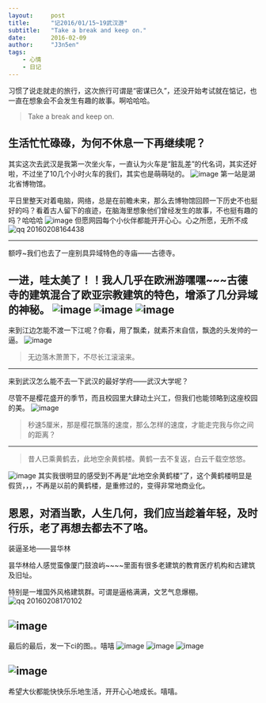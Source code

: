 ```yaml
---
layout:     post
title:      "记2016/01/15~19武汉游"
subtitle:   "Take a break and keep on."
date:       2016-02-09
author:     "J3n5en"
tags:
    - 心情
    - 日记
---
```

习惯了说走就走的旅行，这次旅行可谓是“密谋已久”，还没开始考试就在惦记，也一直在想象会不会发生有趣的故事。啊哈哈哈。

> Take a break and keep on.


生活忙忙碌碌，为何不休息一下再继续呢？
---
其实这次去武汉是我第一次坐火车，一直认为火车是“脏乱差”的代名词，其实还好啦，不过坐了10几个小时火车的我们，其实也是萌萌哒的。
![image](/img/post-img/7294200a-ce82-11e5-8cfd-31a347080fd1.png)
第一站是湖北省博物馆。

平日里整天对着电脑，网络，总是在前瞻未来，那么去博物馆回顾一下历史不也挺好的吗？看着古人留下的痕迹，在脑海里想象他们曾经发生的故事，不也挺有趣的吗？哈哈哈
![image](/img/post-img/87125a06-ce82-11e5-962e-1d6a5cd6a8f0.png)
但愿网园每个小伙伴都能开开心心。心之所愿，无所不成
![qq 20160208164438](/img/post-img/47ce047a-ce83-11e5-8c4e-66f8d196a459.png)

---
额哼~我们也去了一座别具异域特色的寺庙——古德寺。 

一进，哇太美了！！我人几乎在欧洲游嘿嘿~~~古德寺的建筑混合了欧亚宗教建筑的特色，增添了几分异域的神秘。 
![image](/img/post-img/56a61eec-ce83-11e5-9d47-1b14557a7428.png)
![image](/img/post-img/7174bfda-ce83-11e5-9520-d07acad25573.png)
![image](/img/post-img/80e8dc30-ce83-11e5-81e8-941d8ba3fbf4.png)
---
来到江边怎能不渡一下江呢？你看，用了飘柔，就素芥末自信，飘逸的头发帅的一逼。
![image](/img/post-img/e4fd124a-ce83-11e5-84c5-4f6a1d304c5b.png)
> 无边落木萧萧下，不尽长江滚滚来。

---
来到武汉怎么能不去一下武汉的最好学府——武汉大学呢？

尽管不是樱花盛开的季节，而且校园里大肆动土兴工，但我们也能领略到这座校园的美。
![image](/img/post-img/28dffda6-ce84-11e5-9e91-eb8a99d34d26.png)
> 秒速5厘米，那是樱花飘落的速度，那么怎样的速度，才能走完我与你之间的距离？ 

---
> 昔人已乘黄鹤去，此地空余黄鹤楼。黄鹤一去不复返，白云千载空悠悠。

![image](/img/post-img/528f3fb2-ce85-11e5-8ab5-d498f5847f8a.png)
其实我很明显的感受到不再是“此地空余黄鹤楼”了，这个黄鹤楼明显是假货，，，不再是以前的黄鹤楼，是重修过的，变得非常地商业化。

恩恩，对酒当歌，人生几何，我们应当趁着年轻，及时行乐，老了再想去都去不了咯。
---
装逼圣地——昙华林

昙华林给人感觉蛮像厦门鼓浪屿~~~~里面有很多老建筑的教育医疗机构和古建筑及旧址。

特别是一堆国外风格建筑群。可谓是逼格满满，文艺气息爆棚。
![qq 20160208170102](/img/post-img/95243080-ce85-11e5-8158-fd5ffb7a6156.png)

![image](/img/post-img/7fec5c1a-ce85-11e5-9767-8c51ecc5de1f.png)
---
最后的最后，发一下ci的图。。嘻嘻
![image](/img/post-img/13ede08c-ce86-11e5-96e9-f581f7c6cf1f.png)
![image](/img/post-img/2d34b368-ce86-11e5-909f-aa102a56e7d0.png)
![image](/img/post-img/328d74bc-ce86-11e5-849b-067e490a37fa.png)

![image](/img/post-img/5ef1ac3a-ce86-11e5-91fb-2eb45b47bac4.png)
---
希望大伙都能快快乐乐地生活，开开心心地成长。嘻嘻。
